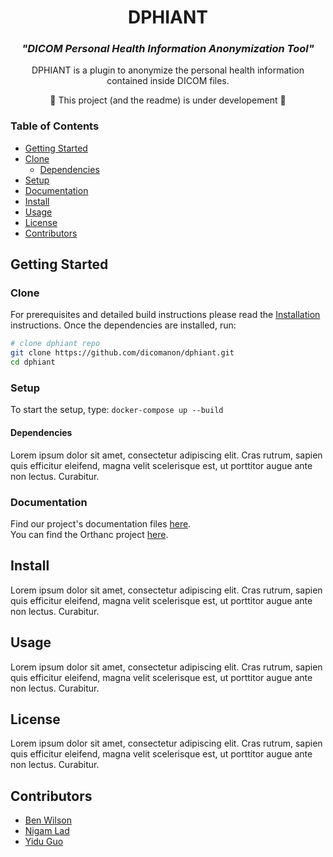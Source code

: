 <p align="center">
<!--   <img src="" alt="logo" width="20%"/> -->
</p>
<h1 align="center">
  DPHIANT
</h1>
<h3 align="center"><i>
  "DICOM Personal Health Information Anonymization Tool"
  </i></h3>
<p align="center">
  
</p>

<p align="center">
  DPHIANT is a plugin to anonymize the personal health information contained inside DICOM files.
</p> 
<p align="center">
  🚧 This project (and the readme) is under developement 🚧
</p>

### Table of Contents
- [Getting Started](#getting-started)
- [Clone](#clone)
    - [Dependencies](#dependencies)
- [Setup](#setup)
- [Documentation](#documentation)
- [Install](#install)
- [Usage](#usage)
- [License](#license)
- [Contributors](#contributors)

## Getting Started
### Clone
For prerequisites and detailed build instructions please read the [Installation](#install) instructions. Once the dependencies are installed, run:
```bash
# clone dphiant repo
git clone https://github.com/dicomanon/dphiant.git
cd dphiant
```

### Setup

To start the setup, type: `docker-compose up --build`

#### Dependencies
Lorem ipsum dolor sit amet, consectetur adipiscing elit. Cras rutrum, sapien quis efficitur eleifend, magna velit scelerisque est, ut porttitor augue ante non lectus. Curabitur.

### Documentation
Find our project's documentation files [here](Documentation/).  
You can find the Orthanc project [here](https://www.orthanc-server.com/).

## Install
Lorem ipsum dolor sit amet, consectetur adipiscing elit. Cras rutrum, sapien quis efficitur eleifend, magna velit scelerisque est, ut porttitor augue ante non lectus. Curabitur.

## Usage
Lorem ipsum dolor sit amet, consectetur adipiscing elit. Cras rutrum, sapien quis efficitur eleifend, magna velit scelerisque est, ut porttitor augue ante non lectus. Curabitur.

## License
Lorem ipsum dolor sit amet, consectetur adipiscing elit. Cras rutrum, sapien quis efficitur eleifend, magna velit scelerisque est, ut porttitor augue ante non lectus. Curabitur.

## Contributors
 - [Ben Wilson](https://github.com/benmwilson)
 - [Nigam Lad](https://github.com/NigamLad)
 - [Yidu Guo](https://github.com/yiduguo-hp)
